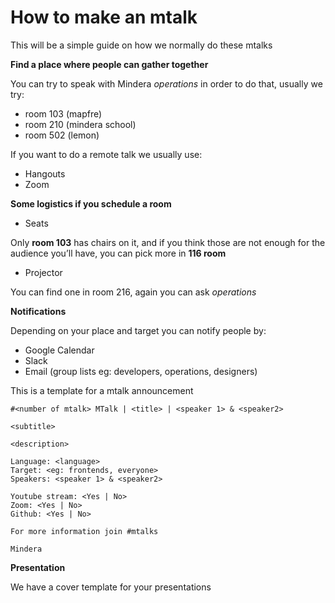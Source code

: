 # How to make an mtalk

This will be a simple guide on how we normally do these mtalks
 

**Find a place where people can gather together**

You can try to speak with Mindera *operations* in order to do that, usually we try:

- room 103 (mapfre)
- room 210 (mindera school)
- room 502 (lemon)

If you want to do a remote talk we usually use:

- Hangouts
- Zoom


**Some logistics if you schedule a room**

- Seats

Only **room 103** has chairs on it, and if you think those are not enough for the audience you’ll have, you can pick more in **116 room**

- Projector

You can find one in room 216, again you can ask *operations*


**Notifications**

Depending on your place and target you can notify people by:

- Google Calendar
- Slack
- Email (group lists eg: developers, operations, designers)

This is a template for a mtalk announcement

```
#<number of mtalk> MTalk | <title> | <speaker 1> & <speaker2>

<subtitle>

<description>

Language: <language>
Target: <eg: frontends, everyone> 
Speakers: <speaker 1> & <speaker2>

Youtube stream: <Yes | No>
Zoom: <Yes | No>
Github: <Yes | No>

For more information join #mtalks

Mindera
```

**Presentation**

We have a cover template for your presentations
